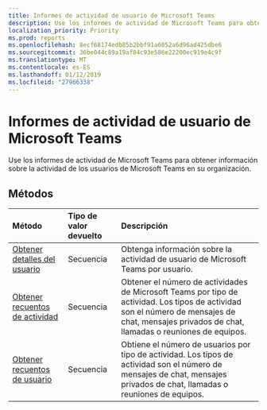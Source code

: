 ```yaml
---
title: Informes de actividad de usuario de Microsoft Teams
description: Use los informes de actividad de Microsoft Teams para obtener información sobre la actividad de los usuarios de Microsoft Teams en su organización.
localization_priority: Priority
ms.prod: reports
ms.openlocfilehash: 8ecf68174edb85b2bbf91a6052a6d96ad425dbe6
ms.sourcegitcommit: 36be044c89a19af84c93e586e22200ec919e4c9f
ms.translationtype: MT
ms.contentlocale: es-ES
ms.lasthandoff: 01/12/2019
ms.locfileid: "27966338"
---
```

# <a name="microsoft-teams-user-activity-reports"></a>Informes de actividad de usuario de Microsoft Teams

Use los informes de actividad de Microsoft Teams para obtener información sobre la actividad de los usuarios de Microsoft Teams en su organización.

## <a name="methods"></a>Métodos

| Método                                   | Tipo de valor devuelto | Descripción                              |
| :--------------------------------------- | :---------- | :--------------------------------------- |
| [Obtener detalles del usuario](../api/reportroot-getteamsuseractivityuserdetail.md) | Secuencia      | Obtenga información sobre la actividad de usuario de Microsoft Teams por usuario. |
| [Obtener recuentos de actividad](../api/reportroot-getteamsuseractivitycounts.md) | Secuencia      | Obtener el número de actividades de Microsoft Teams por tipo de actividad. Los tipos de actividad son el número de mensajes de chat, mensajes privados de chat, llamadas o reuniones de equipos. |
| [Obtener recuentos de usuario](../api/reportroot-getteamsuseractivityusercounts.md) | Secuencia      | Obtiene el número de usuarios por tipo de actividad. Los tipos de actividad son el número de mensajes de chat, mensajes privados de chat, llamadas o reuniones de equipos. |
